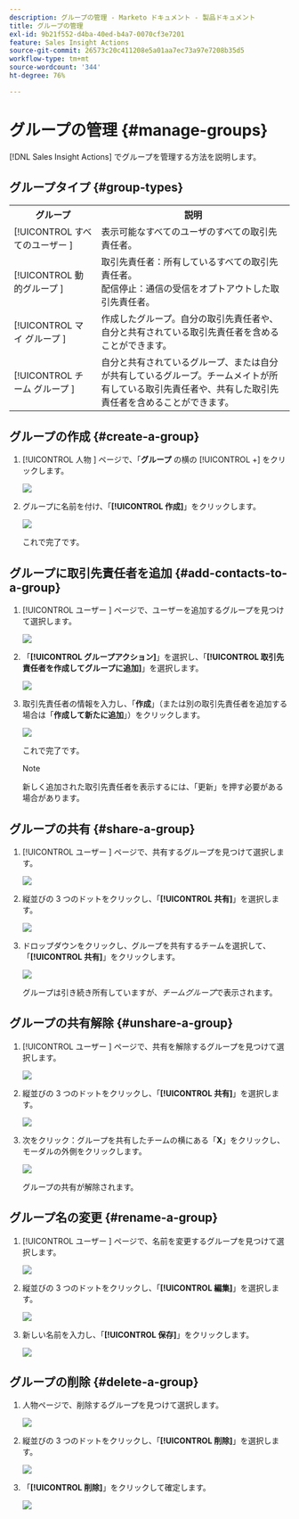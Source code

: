 ```yaml
---
description: グループの管理 - Marketo ドキュメント - 製品ドキュメント
title: グループの管理
exl-id: 9b21f552-d4ba-40ed-b4a7-0070cf3e7201
feature: Sales Insight Actions
source-git-commit: 26573c20c411208e5a01aa7ec73a97e7208b35d5
workflow-type: tm+mt
source-wordcount: '344'
ht-degree: 76%

---
```


# グループの管理 {#manage-groups}

[!DNL Sales Insight Actions] でグループを管理する方法を説明します。

## グループタイプ {#group-types}

<table>
 <colgroup>
  <col>
  <col>
 </colgroup>
 <tbody>
  <tr>
   <th>グループ</th>
   <th>説明</th>
  </tr>
  <tr>
   <td>[!UICONTROL すべてのユーザー ]</td>
   <td>表示可能なすべてのユーザのすべての取引先責任者。</td>
  </tr>
  <tr>
   <td>[!UICONTROL 動的グループ ]</td>
   <td>取引先責任者：所有しているすべての取引先責任者。<br>配信停止：通信の受信をオプトアウトした取引先責任者。</td>
  </tr>
  <tr>
   <td>[!UICONTROL マイ グループ ]</td>
   <td>作成したグループ。自分の取引先責任者や、自分と共有されている取引先責任者を含めることができます。</td>
  </tr>
  <tr>
   <td>[!UICONTROL チーム グループ ]</td>
   <td>自分と共有されているグループ、または自分が共有しているグループ。チームメイトが所有している取引先責任者や、共有した取引先責任者を含めることができます。</td>
  </tr>
 </tbody>
</table>

## グループの作成 {#create-a-group}

1. [!UICONTROL  人物 ] ページで、「**グループ** の横の [!UICONTROL +] をクリックします。

   ![](assets/manage-groups-1.png)

1. グループに名前を付け、「**[!UICONTROL 作成]**」をクリックします。

   ![](assets/manage-groups-2.png)

   これで完了です。

## グループに取引先責任者を追加 {#add-contacts-to-a-group}

1. [!UICONTROL  ユーザー ] ページで、ユーザーを追加するグループを見つけて選択します。

   ![](assets/manage-groups-3.png)

1. 「**[!UICONTROL グループアクション]**」を選択し、「**[!UICONTROL 取引先責任者を作成してグループに追加]**」を選択します。

   ![](assets/manage-groups-4.png)

1. 取引先責任者の情報を入力し、「**作成**」（または別の取引先責任者を追加する場合は「**作成して新たに追加**」）をクリックします。

   ![](assets/manage-groups-5.png)

   これで完了です。

   >[!NOTE]
   >
   >新しく追加された取引先責任者を表示するには、「更新」を押す必要がある場合があります。

## グループの共有 {#share-a-group}

1. [!UICONTROL  ユーザー ] ページで、共有するグループを見つけて選択します。

   ![](assets/manage-groups-6.png)

1. 縦並びの 3 つのドットをクリックし、「**[!UICONTROL 共有]**」を選択します。

   ![](assets/manage-groups-7.png)

1. ドロップダウンをクリックし、グループを共有するチームを選択して、「**[!UICONTROL 共有]**」をクリックします。

   ![](assets/manage-groups-8.png)

   グループは引き続き所有していますが、_チームグループ_&#x200B;で表示されます。

## グループの共有解除 {#unshare-a-group}

1. [!UICONTROL  ユーザー ] ページで、共有を解除するグループを見つけて選択します。

   ![](assets/manage-groups-9.png)

1. 縦並びの 3 つのドットをクリックし、「**[!UICONTROL 共有]**」を選択します。

   ![](assets/manage-groups-10.png)

1. 次をクリック：グループを共有したチームの横にある「**X**」をクリックし、モーダルの外側をクリックします。

   ![](assets/manage-groups-11.png)

   グループの共有が解除されます。

## グループ名の変更 {#rename-a-group}

1. [!UICONTROL  ユーザー ] ページで、名前を変更するグループを見つけて選択します。

   ![](assets/manage-groups-12.png)

1. 縦並びの 3 つのドットをクリックし、「**[!UICONTROL 編集]**」を選択します。

   ![](assets/manage-groups-13.png)

1. 新しい名前を入力し、「**[!UICONTROL 保存]**」をクリックします。

   ![](assets/manage-groups-14.png)

## グループの削除 {#delete-a-group}

1. 人物ページで、削除するグループを見つけて選択します。

   ![](assets/manage-groups-15.png)

1. 縦並びの 3 つのドットをクリックし、「**[!UICONTROL 削除]**」を選択します。

   ![](assets/manage-groups-16.png)

1. 「**[!UICONTROL 削除]**」をクリックして確定します。

   ![](assets/manage-groups-17.png)
